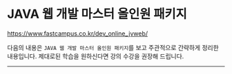 # JAVA 웹 개발 마스터 올인원 패키지

https://www.fastcampus.co.kr/dev_online_jvweb/

다음의 내용은 `JAVA 웹 개발 마스터 올인원 패키지`를 보고 주관적으로 간략하게 정리한 내용입니다. 제대로된 학습을 원하신다면 강의 수강을 권장해 드립니다.

---